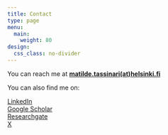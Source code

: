 ```yaml
---
title: Contact
type: page
menu:
  main:
    weight: 80
design:
  css_class: no-divider
---
```

You can reach me at **[matilde.tassinari(at)helsinki.fi](mailto:matilde.tassinari@helsinki.fi)**   

You can also find me on:  

[LinkedIn](https://linkedin.com/in/matilde-tassinari)  
[Google Scholar](ttps://scholar.google.com/citations?user=cOLyZ3cAAAAJ)  
[Researchgate](https://www.researchgate.net/profile/Matilde-Tassinari-2 )  
[X](https://twitter.com/mtl_tassinari)  
